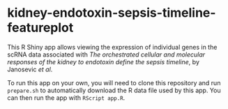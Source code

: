 # kidney-endotoxin-sepsis-timeline-featureplot

This R Shiny app allows viewing the expression of individual genes in the scRNA data associated with _The orchestrated cellular and molecular responses of the kidney to endotoxin define the sepsis timeline_, by Janosevic _et al_. 

To run this app on your own, you will need to clone this repository and run `prepare.sh` to automatically download the R data file used by this app. You can then run the app with `RScript app.R`.
